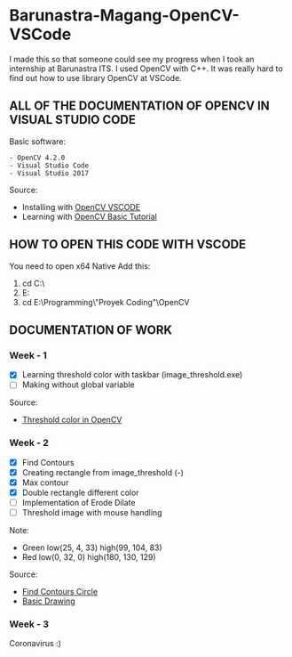 # Barunastra-Magang-OpenCV-VSCode
I made this so that someone could see my progress when I took an internship at Barunastra ITS. I used OpenCV with C++. It was really hard to find out how to use library OpenCV at VSCode.

## ALL OF THE DOCUMENTATION OF OPENCV IN VISUAL STUDIO CODE
Basic software:
```
- OpenCV 4.2.0
- Visual Studio Code
- Visual Studio 2017
```

Source:
- Installing with [OpenCV VSCODE](https://medium.com/@divyendu.narayan/opencv-c-setup-for-microsoft-visual-studio-2019-and-visual-studio-code-in-windows-64-bit-911b1c733b3e)
- Learning with [OpenCV Basic Tutorial](https://docs.opencv.org/2.4/doc/tutorials/tutorials.html)

## HOW TO OPEN THIS CODE WITH VSCODE
You need to open x64 Native
Add this:
1. cd C:\
2. E:
3. cd E:\Programming\\"Proyek Coding"\OpenCV

## DOCUMENTATION OF WORK

### Week - 1
- [x] Learning threshold color with taskbar (image_threshold.exe)
- [ ] Making without global variable

Source:
- [Threshold color in OpenCV](https://docs.opencv.org/3.4/da/d97/tutorial_threshold_inRange.html)

### Week - 2
- [x] Find Contours
- [x] Creating rectangle from image_threshold (-)
- [x] Max contour
- [x] Double rectangle different color
- [ ] Implementation of Erode Dilate
- [ ] Threshold image with mouse handling

Note:
- Green low(25, 4, 33) high(99, 104, 83)
- Red low(0, 32, 0) high(180, 130, 129)

Source:
- [Find Contours Circle](https://docs.opencv.org/2.4/doc/tutorials/imgproc/shapedescriptors/find_contours/find_contours.html)
- [Basic Drawing](https://docs.opencv.org/2.4/modules/core/doc/drawing_functions.html)

### Week - 3
Coronavirus :)
